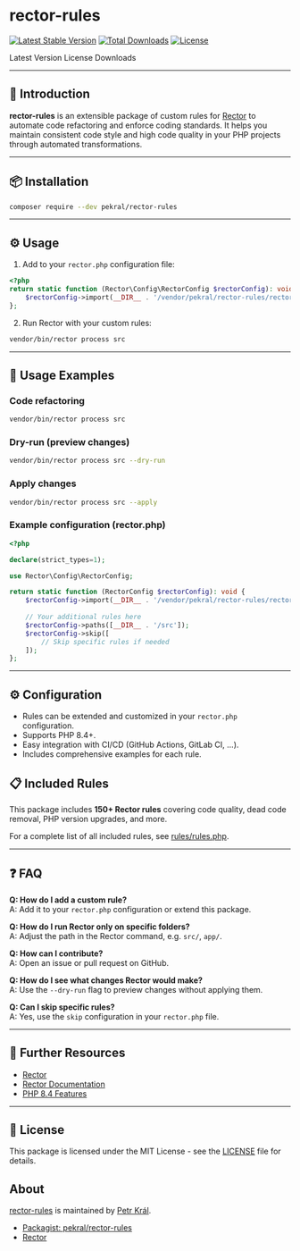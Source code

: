 # rector-rules

[![Latest Stable Version](https://poser.pugx.org/pekral/rector-rules/v/stable)](https://packagist.org/packages/pekral/rector-rules)
[![Total Downloads](https://poser.pugx.org/pekral/rector-rules/downloads)](https://packagist.org/packages/pekral/rector-rules)
[![License](https://poser.pugx.org/pekral/rector-rules/license)](https://packagist.org/packages/pekral/rector-rules)

Latest Version License Downloads

---

## 🚀 Introduction

**rector-rules** is an extensible package of custom rules for [Rector](https://github.com/rectorphp/rector) to automate code refactoring and enforce coding standards. It helps you maintain consistent code style and high code quality in your PHP projects through automated transformations.

---

## 📦 Installation

```bash
composer require --dev pekral/rector-rules
```

---

## ⚙️ Usage

1. Add to your `rector.php` configuration file:

```php
<?php
return static function (Rector\Config\RectorConfig $rectorConfig): void {
    $rectorConfig->import(__DIR__ . '/vendor/pekral/rector-rules/rector.php');
};
```

2. Run Rector with your custom rules:

```bash
vendor/bin/rector process src
```

---

## 📝 Usage Examples

### Code refactoring

```bash
vendor/bin/rector process src
```

### Dry-run (preview changes)

```bash
vendor/bin/rector process src --dry-run
```

### Apply changes

```bash
vendor/bin/rector process src --apply
```

### Example configuration (rector.php)

```php
<?php

declare(strict_types=1);

use Rector\Config\RectorConfig;

return static function (RectorConfig $rectorConfig): void {
    $rectorConfig->import(__DIR__ . '/vendor/pekral/rector-rules/rector.php');
    
    // Your additional rules here
    $rectorConfig->paths([__DIR__ . '/src']);
    $rectorConfig->skip([
        // Skip specific rules if needed
    ]);
};
```

---

## ⚙️ Configuration

* Rules can be extended and customized in your `rector.php` configuration.
* Supports PHP 8.4+.
* Easy integration with CI/CD (GitHub Actions, GitLab CI, ...).
* Includes comprehensive examples for each rule.

## 📋 Included Rules

This package includes **150+ Rector rules** covering code quality, dead code removal, PHP version upgrades, and more. 

For a complete list of all included rules, see [rules/rules.php](rules/rules.php).

---

## ❓ FAQ

**Q: How do I add a custom rule?**  
A: Add it to your `rector.php` configuration or extend this package.

**Q: How do I run Rector only on specific folders?**  
A: Adjust the path in the Rector command, e.g. `src/`, `app/`.

**Q: How can I contribute?**  
A: Open an issue or pull request on GitHub.

**Q: How do I see what changes Rector would make?**  
A: Use the `--dry-run` flag to preview changes without applying them.

**Q: Can I skip specific rules?**  
A: Yes, use the `skip` configuration in your `rector.php` file.

---

## 🔗 Further Resources

* [Rector](https://github.com/rectorphp/rector)
* [Rector Documentation](https://getrector.com/)
* [PHP 8.4 Features](https://www.php.net/releases/8.4/en.php)

---

## 📝 License

This package is licensed under the MIT License - see the [LICENSE](LICENSE) file for details.

## About

[rector-rules](https://github.com/pekral/rector-rules) is maintained by [Petr Král](mailto:kral.petr.88@gmail.com).

- [Packagist: pekral/rector-rules](https://packagist.org/packages/pekral/rector-rules)
- [Rector](https://github.com/rectorphp/rector)